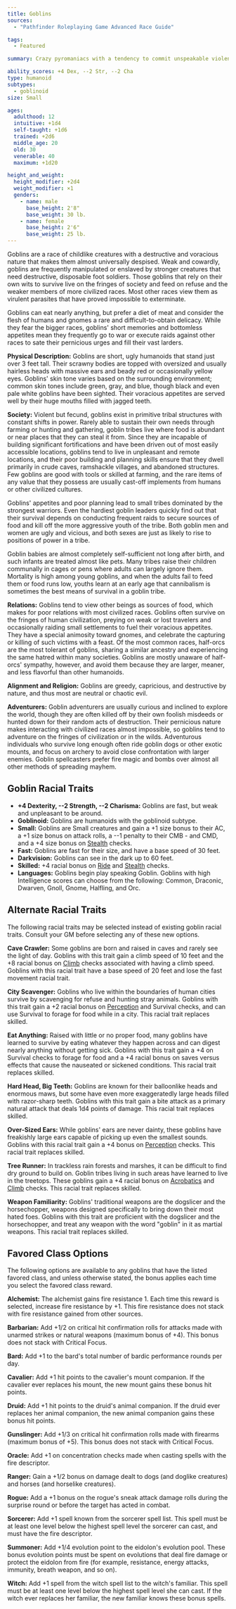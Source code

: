 ```yaml
---
title: Goblins
sources:
  - "Pathfinder Roleplaying Game Advanced Race Guide"

tags:
  - Featured

summary: Crazy pyromaniacs with a tendency to commit unspeakable violence, goblins are the smallest of the goblinoid races. While they are a fun-loving race, their humor is often cruel and hurtful. Adventuring goblins constantly wrestle with their darkly mischievous side in order to get along with others. Few are truly successful.

ability_scores: +4 Dex, --2 Str, --2 Cha
type: humanoid
subtypes:
  - goblinoid
size: Small

ages:
  adulthood: 12
  intuitive: +1d4
  self-taught: +1d6
  trained: +2d6
  middle_age: 20
  old: 30
  venerable: 40
  maximum: +1d20

height_and_weight:
  height_modifier: +2d4
  weight_modifier: ×1
  genders:
    - name: male
      base_height: 2'8"
      base_weight: 30 lb.
    - name: female
      base_height: 2'6"
      base_weight: 25 lb.
---
```


Goblins are a race of childlike creatures with a destructive and voracious nature that makes them almost universally despised. Weak and cowardly, goblins are frequently manipulated or enslaved by stronger creatures that need destructive, disposable foot soldiers. Those goblins that rely on their own wits to survive live on the fringes of society and feed on refuse and the weaker members of more civilized races. Most other races view them as virulent parasites that have proved impossible to exterminate.

Goblins can eat nearly anything, but prefer a diet of meat and consider the flesh of humans and gnomes a rare and difficult-to-obtain delicacy. While they fear the bigger races, goblins' short memories and bottomless appetites mean they frequently go to war or execute raids against other races to sate their pernicious urges and fill their vast larders.

**Physical Description:** Goblins are short, ugly humanoids that stand just over 3 feet tall. Their scrawny bodies are topped with oversized and usually hairless heads with massive ears and beady red or occasionally yellow eyes. Goblins' skin tone varies based on the surrounding environment; common skin tones include green, gray, and blue, though black and even pale white goblins have been sighted. Their voracious appetites are served well by their huge mouths filled with jagged teeth.

**Society:** Violent but fecund, goblins exist in primitive tribal structures with constant shifts in power. Rarely able to sustain their own needs through farming or hunting and gathering, goblin tribes live where food is abundant or near places that they can steal it from. Since they are incapable of building significant fortifications and have been driven out of most easily accessible locations, goblins tend to live in unpleasant and remote locations, and their poor building and planning skills ensure that they dwell primarily in crude caves, ramshackle villages, and abandoned structures. Few goblins are good with tools or skilled at farming, and the rare items of any value that they possess are usually cast-off implements from humans or other civilized cultures.

Goblins' appetites and poor planning lead to small tribes dominated by the strongest warriors. Even the hardiest goblin leaders quickly find out that their survival depends on conducting frequent raids to secure sources of food and kill off the more aggressive youth of the tribe. Both goblin men and women are ugly and vicious, and both sexes are just as likely to rise to positions of power in a tribe.

Goblin babies are almost completely self-sufficient not long after birth, and such infants are treated almost like pets. Many tribes raise their children communally in cages or pens where adults can largely ignore them. Mortality is high among young goblins, and when the adults fail to feed them or food runs low, youths learn at an early age that cannibalism is sometimes the best means of survival in a goblin tribe.

**Relations:** Goblins tend to view other beings as sources of food, which makes for poor relations with most civilized races. Goblins often survive on the fringes of human civilization, preying on weak or lost travelers and occasionally raiding small settlements to fuel their voracious appetites. They have a special animosity toward gnomes, and celebrate the capturing or killing of such victims with a feast. Of the most common races, half-orcs are the most tolerant of goblins, sharing a similar ancestry and experiencing the same hatred within many societies. Goblins are mostly unaware of half-orcs' sympathy, however, and avoid them because they are larger, meaner, and less flavorful than other humanoids.

**Alignment and Religion:** Goblins are greedy, capricious, and destructive by nature, and thus most are neutral or chaotic evil.

**Adventurers:** Goblin adventurers are usually curious and inclined to explore the world, though they are often killed off by their own foolish misdeeds or hunted down for their random acts of destruction. Their pernicious nature makes interacting with civilized races almost impossible, so goblins tend to adventure on the fringes of civilization or in the wilds. Adventurous individuals who survive long enough often ride goblin dogs or other exotic mounts, and focus on archery to avoid close confrontation with larger enemies. Goblin spellcasters prefer fire magic and bombs over almost all other methods of spreading mayhem.

## Goblin Racial Traits

- **+4 Dexterity, --2 Strength, --2 Charisma:** Goblins are fast, but weak and unpleasant to be around.
- **Goblinoid:** Goblins are humanoids with the goblinoid subtype.
- **Small:** Goblins are Small creatures and gain a +1 size bonus to their AC, a +1 size bonus on attack rolls, a --1 penalty to their CMB - and CMD, and a +4 size bonus on [Stealth](/skills/stealth/) checks.
- **Fast:** Goblins are fast for their size, and have a base speed of 30 feet.
- **Darkvision:** Goblins can see in the dark up to 60 feet.
- **Skilled:** +4 racial bonus on [Ride](/skills/ride/) and [Stealth](/skills/stealth/) checks.
- **Languages:** Goblins begin play speaking Goblin. Goblins with high Intelligence scores can choose from the following: Common, Draconic, Dwarven, Gnoll, Gnome, Halfling, and Orc.

## Alternate Racial Traits

The following racial traits may be selected instead of existing goblin racial traits. Consult your GM before selecting any of these new options.

**Cave Crawler:** Some goblins are born and raised in caves and rarely see the light of day. Goblins with this trait gain a climb speed of 10 feet and the +8 racial bonus on [Climb](/skills/climb/) checks associated with having a climb speed. Goblins with this racial trait have a base speed of 20 feet and lose the fast movement racial trait.

**City Scavenger:** Goblins who live within the boundaries of human cities survive by scavenging for refuse and hunting stray animals. Goblins with this trait gain a +2 racial bonus on [Perception](/skills/perception/) and Survival checks, and can use Survival to forage for food while in a city. This racial trait replaces skilled.

**Eat Anything:** Raised with little or no proper food, many goblins have learned to survive by eating whatever they happen across and can digest nearly anything without getting sick. Goblins with this trait gain a +4 on Survival checks to forage for food and a +4 racial bonus on saves versus effects that cause the nauseated or sickened conditions. This racial trait replaces skilled.

**Hard Head, Big Teeth:** Goblins are known for their balloonlike heads and enormous maws, but some have even more exaggeratedly large heads filled with razor-sharp teeth. Goblins with this trait gain a bite attack as a primary natural attack that deals 1d4 points of damage. This racial trait replaces skilled.

**Over-Sized Ears:** While goblins' ears are never dainty, these goblins have freakishly large ears capable of picking up even the smallest sounds. Goblins with this racial trait gain a +4 bonus on [Perception](/skills/perception/) checks. This racial trait replaces skilled.

**Tree Runner:** In trackless rain forests and marshes, it can be difficult to find dry ground to build on. Goblin tribes living in such areas have learned to live in the treetops. These goblins gain a +4 racial bonus on [Acrobatics](/skills/acrobatics/) and [Climb](/skills/climb/) checks. This racial trait replaces skilled.

**Weapon Familiarity:** Goblins' traditional weapons are the dogslicer and the horsechopper, weapons designed specifically to bring down their most hated foes. Goblins with this trait are proficient with the dogslicer and the horsechopper, and treat any weapon with the word "goblin" in it as martial weapons. This racial trait replaces skilled.

## Favored Class Options

The following options are available to any goblins that have the listed favored class, and unless otherwise stated, the bonus applies each time you select the favored class reward.

**Alchemist:** The alchemist gains fire resistance 1. Each time this reward is selected, increase fire resistance by +1. This fire resistance does not stack with fire resistance gained from other sources.

**Barbarian:** Add +1/2 on critical hit confirmation rolls for attacks made with unarmed strikes or natural weapons (maximum bonus of +4). This bonus does not stack with Critical Focus.

**Bard:** Add +1 to the bard's total number of bardic performance rounds per day.

**Cavalier:** Add +1 hit points to the cavalier's mount companion. If the cavalier ever replaces his mount, the new mount gains these bonus hit points.

**Druid:** Add +1 hit points to the druid's animal companion. If the druid ever replaces her animal companion, the new animal companion gains these bonus hit points.

**Gunslinger:** Add +1/3 on critical hit confirmation rolls made with firearms (maximum bonus of +5). This bonus does not stack with Critical Focus.

**Oracle:** Add +1 on concentration checks made when casting spells with the fire descriptor.

**Ranger:** Gain a +1/2 bonus on damage dealt to dogs (and doglike creatures) and horses (and horselike creatures).

**Rogue:** Add a +1 bonus on the rogue's sneak attack damage rolls during the surprise round or before the target has acted in combat.

**Sorcerer:** Add +1 spell known from the sorcerer spell list. This spell must be at least one level below the highest spell level the sorcerer can cast, and must have the fire descriptor.

**Summoner:** Add +1/4 evolution point to the eidolon's evolution pool. These bonus evolution points must be spent on evolutions that deal fire damage or protect the eidolon from fire (for example, resistance, energy attacks, immunity, breath weapon, and so on).

**Witch:** Add +1 spell from the witch spell list to the witch's familiar. This spell must be at least one level below the highest spell level she can cast. If the witch ever replaces her familiar, the new familiar knows these bonus spells.
